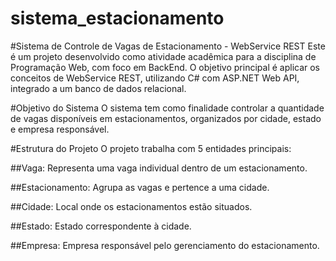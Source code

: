 # sistema_estacionamento

#Sistema de Controle de Vagas de Estacionamento - WebService REST
Este é um projeto desenvolvido como atividade acadêmica para a disciplina de Programação Web, com foco em BackEnd. O objetivo principal é aplicar os conceitos de WebService REST, utilizando C# com ASP.NET Web API, integrado a um banco de dados relacional.

#Objetivo do Sistema
O sistema tem como finalidade controlar a quantidade de vagas disponíveis em estacionamentos, organizados por cidade, estado e empresa responsável.

#Estrutura do Projeto
O projeto trabalha com 5 entidades principais:

##Vaga:
Representa uma vaga individual dentro de um estacionamento.

##Estacionamento:
Agrupa as vagas e pertence a uma cidade.

##Cidade:
Local onde os estacionamentos estão situados.

##Estado:
Estado correspondente à cidade.

##Empresa:
Empresa responsável pelo gerenciamento do estacionamento.
